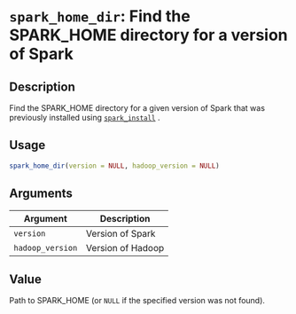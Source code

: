 # `spark_home_dir`: Find the SPARK_HOME directory for a version of Spark

## Description


 Find the SPARK_HOME directory for a given version of Spark that
 was previously installed using [`spark_install`](spark_install.html) .


## Usage

```r
spark_home_dir(version = NULL, hadoop_version = NULL)
```


## Arguments

Argument      |Description
------------- |----------------
```version```     |     Version of Spark
```hadoop_version```     |     Version of Hadoop

## Value


 Path to SPARK_HOME (or `NULL` if the specified version
 was not found).


